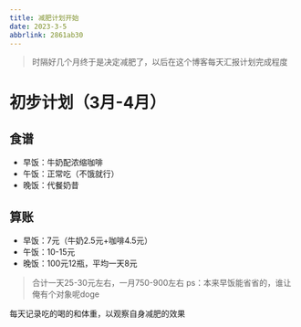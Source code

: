 ```yaml
---
title: 减肥计划开始
date: 2023-3-5
abbrlink: 2861ab30
---
```


> 时隔好几个月终于是决定减肥了，以后在这个博客每天汇报计划完成程度

# 初步计划（3月-4月）

## 食谱

- 早饭：牛奶配浓缩咖啡
- 午饭：正常吃（不饿就行）
- 晚饭：代餐奶昔

## 算账

- 早饭：7元（牛奶2.5元+咖啡4.5元）
- 午饭：10-15元
- 晚饭：100元12瓶，平均一天8元

> 合计一天25-30元左右，一月750-900左右
> ps：本来早饭能省省的，谁让俺有个对象呢doge

每天记录吃的喝的和体重，以观察自身减肥的效果